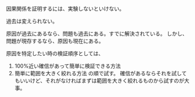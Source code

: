 因果関係を証明するには、実験しないといけない。

過去は変えられない。

原因が過去にあるなら、問題も過去にある。すでに解決されている。
しかし、問題が現存するなら、原因も現在にある。

原因を特定したい時の検証順序としては、

1. 100%近い確信があって簡単に検証できる方法
2. 簡単に範囲を大きく絞れる方法
   の順で試す。
   確信があるならそれを試してもいいけど、それがなければまずは範囲を大きく絞れるものから試すのが大事。
